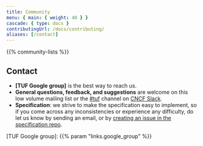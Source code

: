 ```yaml
---
title: Community
menu: { main: { weight: 40 } }
cascade: { type: docs }
contributingUrl: /docs/contributing/
aliases: [/contact]
---
```


{{% community-lists %}}

## Contact

- **[TUF Google group]** is the best way to reach us.
- **General questions, feedback, and suggestions** are welcome on this low
  volume mailing list or the
  [#tuf](https://cloud-native.slack.com/archives/C8NMD3QJ3) channel on
  [CNCF Slack](https://slack.cncf.io/).
- **Specification**: we strive to make the specification easy to implement, so
  if you come across any inconsistencies or experience any difficulty, do let us
  know by sending an email, or by [creating an issue in the specification
  repo][issue].

[issue]: https://github.com/theupdateframework/specification/issues

[TUF Google group]: {{% param "links.google_group" %}}
